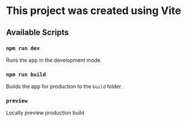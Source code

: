 # This project was created using Vite

## Available Scripts

### `npm run dev`

Runs the app in the development mode.

### `npm run build`

Builds the app for production to the `build` folder.

### `preview`

Locally preview production build
